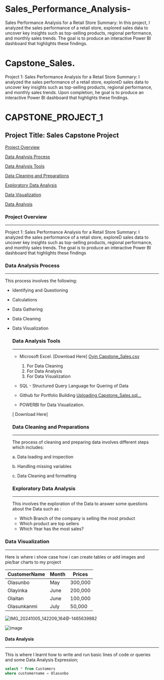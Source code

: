 # Sales_Performance_Analysis-

Sales Performance Analysis for a Retail Store Summary: 
In this project,  I analyzed the sales performance of a retail store, explored sales data to uncover key insights such as top-selling products, regional performance, and monthly sales trends. The goal is to produce an interactive Power BI dashboard that highlights these findings.

# Capstone_Sales.
Project 1: Sales Performance Analysis for a Retail Store Summary: I analyzed the sales performance of a retail store, exploreD sales data to uncover key insights such as top-selling products, regional performance, and monthly sales trends. Upon completion, he goal is to produce an interactive Power BI dashboard that highlights these findings.


# CAPSTONE_PROJECT_1

## Project Title: Sales Capstone Project

[Project Overview](#project-overview)

[Data Analysis Process](#data-analysis-process)

[Data Analysis Tools](#data-analysis-tools)

[Data Cleaning and Preparations](#data-cleaning-and-preparations)

[Exploratory Data Analysis](#exploratory-data-analysis)

[Data Visualization](#data-visualization)

[Data Analysis](#data-analysis)

### Project Overview
---
Project 1: Sales Performance Analysis for a Retail Store Summary: I analyzed the sales performance of a retail store, exploreD sales data to uncover key insights such as top-selling products, regional performance, and monthly sales trends. The goal is to produce an interactive Power BI dashboard that highlights these findings



### Data Analysis Process
---
This process involves the following:

- Identifying and Questioning
- Calculations
- Data Gathering
- Data Cleaning
- Data Visualization

  ### Data Analysis Tools
  ---
  - Microsoft Excel. [Download Here] [Oyin Capstone_Sales.csv](https://github.com/user-attachments/files/17623933/Oyin.Capstone_Sales.csv)
    
    1. For Data Cleaning
    2. For Data Analysis
    3. For Data Visualization
       
  - SQL - Structured Query Language for Quering of Data
    


  - Github for Portfolio Building [Uploading Capstone_Sales.sql…]()

  - POWERBI for Data Visualization. 
  




  [ Download Here] 

    ### Data Cleaning and Preparations
    ---
    The process of cleaning and preparing data involves different steps which includes:

     a.  Data loading and inspection

     b.  Handling missing variables

    c.  Data Cleaning and formatting

    ### Exploratory Data Analysis
    ---
    This involves the exploration of the Data to answer some questions about the Data such as :

   -  Which Branch of the company is selling the most product
   -  Which product are top sellers
   -  Which Year has the most sales?

### Data Visualization
---
Here is where i show case how i can create tables or add images and pie/bar charts to my project

|CustomerName|Month|Prices|
|------------|-----|------|
|Olasunbo|May|300,000|
|Olayinka|June|200,000|
|Olaitan|June|100,000|
|Olasunkanmi|July|50,000|



![IMG_20241005_142209_164@-1465639882](https://github.com/user-attachments/assets/fc5a273a-23cc-4f59-bdeb-22387f7ac79c)

![image](https://github.com/user-attachments/assets/231277a0-0a6f-40f0-a1ac-bdf4a4c28fc1)




 #### Data Analysis
  ---
  This is where I learnt how to write and run basic lines of code or queries and some Data Analysis Expression;

```SQL
select * from Customers
where customername = Olasunbo

